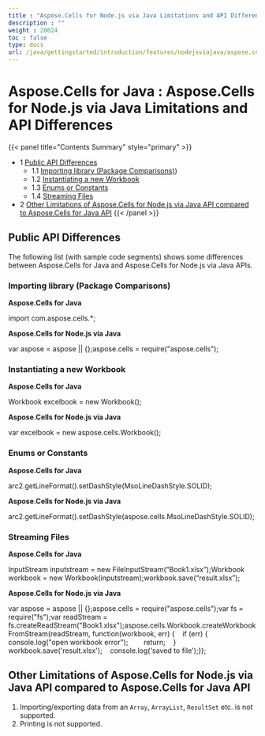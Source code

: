 ```yaml
---
title : "Aspose.Cells for Node.js via Java Limitations and API Differences" 
description : "" 
weight : 20024 
toc : false
type: docs
url: /java/gettingstarted/introduction/features/nodejsviajava/aspose.cells+for+node.js+via+java+limitations+and+api+differences/
---
```


# Aspose.Cells for Java : Aspose.Cells for Node.js via Java Limitations and API Differences


{{< panel title="Contents Summary" style="primary" >}}
*   1 [Public API Differences](#public-api-differences)
    *   1.1 [Importing library (Package Comparisons)](#importing-library-(package-comparisons)))
    *   1.2 [Instantiating a new Workbook](#instantiating-a-new-workbook)
    *   1.3 [Enums or Constants](#enums-or-constants)
    *   1.4 [Streaming Files](#streaming-files)
*   2 [Other Limitations of Aspose.Cells for Node.js via Java API compared to Aspose.Cells for Java API](#other-limitations-of-aspose.cells-for-node.js-via-java-api-compared-to-aspose.cells-for-java-api)
{{< /panel >}}
 

## Public API Differences

The following list (with sample code segments) shows some differences between Aspose.Cells for Java and Aspose.Cells for Node.js via Java APIs.

### Importing library (Package Comparisons)

**Aspose.Cells for Java**

import com.aspose.cells.\*;

**Aspose.Cells for Node.js via Java**

var aspose = aspose || {};aspose.cells = require("aspose.cells");

### Instantiating a new Workbook

**Aspose.Cells for Java**

Workbook excelbook = new Workbook();

**Aspose.Cells for Node.js via Java**

var excelbook = new aspose.cells.Workbook();

### Enums or Constants

**Aspose.Cells for Java**

arc2.getLineFormat().setDashStyle(MsoLineDashStyle.SOLID);

**Aspose.Cells for Node.js via Java**

arc2.getLineFormat().setDashStyle(aspose.cells.MsoLineDashStyle.SOLID);

### Streaming Files

**Aspose.Cells for Java**

InputStream inputstream = new FileInputStream(“Book1.xlsx”);Workbook workbook = new Workbook(inputstream);workbook.save(“result.xlsx”);

**Aspose.Cells for Node.js via Java**

var aspose = aspose || {};aspose.cells = require("aspose.cells");var fs = require("fs");var readStream = fs.createReadStream("Book1.xlsx");aspose.cells.Workbook.createWorkbookFromStream(readStream, function(workbook, err) {    if (err) {        console.log("open workbook error");        return;    }   workbook.save('result.xlsx');    console.log('saved to file');});

## Other Limitations of Aspose.Cells for Node.js via Java API compared to Aspose.Cells for Java API

1.  Importing/exporting data from an `Array`, `ArrayList`, `ResultSet` etc. is not supported.
2.  Printing is not supported.

